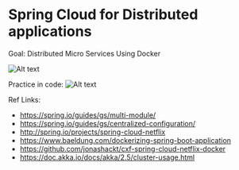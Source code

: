 # Spring Cloud for Distributed applications

Goal:
Distributed Micro Services Using Docker

![Alt text](https://blog.codecentric.de/files/2017/05/multiple-apps-spring-boot-cloud-netflix.png)

Practice in code:
![Alt text](http://wiki.webnori.com/download/attachments/16646192/image2018-12-1_2-43-49.png?version=1&modificationDate=1543599828672&api=v2)


Ref Links:
* https://spring.io/guides/gs/multi-module/
* https://spring.io/guides/gs/centralized-configuration/
* http://spring.io/projects/spring-cloud-netflix
* https://www.baeldung.com/dockerizing-spring-boot-application
* https://github.com/jonashackt/cxf-spring-cloud-netflix-docker
* https://doc.akka.io/docs/akka/2.5/cluster-usage.html
